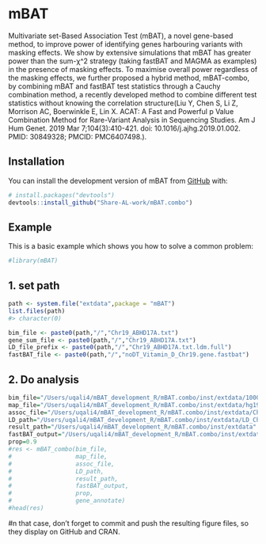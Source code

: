 
<!-- README.md is generated from README.Rmd. Please edit that file -->

# mBAT

<!-- badges: start -->
<!-- badges: end -->

Multivariate set-Based Association Test (mBAT), a novel gene-based
method, to improve power of identifying genes harbouring variants with
masking effects. We show by extensive simulations that mBAT has greater
power than the sum-χ^2 strategy (taking fastBAT and MAGMA as examples)
in the presence of masking effects. To maximise overall power regardless
of the masking effects, we further proposed a hybrid method, mBAT-combo,
by combining mBAT and fastBAT test statistics through a Cauchy
combination method, a recently developed method to combine different
test statistics without knowing the correlation structure(Liu Y, Chen S,
Li Z, Morrison AC, Boerwinkle E, Lin X. ACAT: A Fast and Powerful p
Value Combination Method for Rare-Variant Analysis in Sequencing
Studies. Am J Hum Genet. 2019 Mar 7;104(3):410-421. doi:
10.1016/j.ajhg.2019.01.002. PMID: 30849328; PMCID: PMC6407498.).

## Installation

You can install the development version of mBAT from
[GitHub](https://github.com/) with:

``` r
# install.packages("devtools")
devtools::install_github("Share-AL-work/mBAT.combo")
```

## Example

This is a basic example which shows you how to solve a common problem:

``` r
#library(mBAT)
```

## 1. set path

``` r
path <- system.file("extdata",package = "mBAT")
list.files(path)
#> character(0)

bim_file <- paste0(path,"/","Chr19_ABHD17A.txt")
gene_sum_file <- paste0(path,"/","Chr19_ABHD17A.txt")
LD_file_prefix <- paste0(path,"/","Chr19_ABHD17A.txt.ldm.full")
fastBAT_file <- paste0(path,"/","noDT_Vitamin_D_Chr19.gene.fastbat")
```

## 2. Do analysis

``` r
bim_file="/Users/uqali4/mBAT_development_R/mBAT.combo/inst/extdata/1000G_eur_unrel_ukbcom22.bim"
map_file="/Users/uqali4/mBAT_development_R/mBAT.combo/inst/extdata/hg19_v40_glist_Pat_v1.txt"
assoc_file="/Users/uqali4/mBAT_development_R/mBAT.combo/inst/extdata/Chr22.fastGWA.ma"
LD_path="/Users/uqali4/mBAT_development_R/mBAT.combo/inst/extdata/LD_Chr22"
result_path="/Users/uqali4/mBAT_development_R/mBAT.combo/inst/extdata"
fastBAT_output="/Users/uqali4/mBAT_development_R/mBAT.combo/inst/extdata/fb_Chr22_1kg.gene.fastbat"
prop=0.9
#res <- mBAT_combo(bim_file,
#                  map_file,
#                  assoc_file,
#                  LD_path,
#                  result_path,
#                  fastBAT_output,
#                  prop,
#                  gene_annotate)
#head(res)
```

\#n that case, don’t forget to commit and push the resulting figure
files, so they display on GitHub and CRAN.
